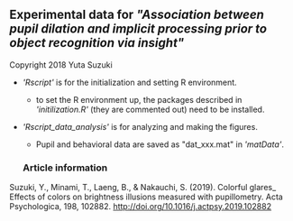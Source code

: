 ## Experimental data for *"Association between pupil dilation and implicit processing prior to object recognition via insight"*
Copyright 2018 Yuta Suzuki

* *'Rscript'* is for the initialization and setting R environment. 
  * to set the R environment up, the packages described in *'initilization.R'* (they are commented out) need to be installed.
* *'Rscript_data_analysis'* is for analyzing and making the figures. 
  * Pupil and behavioral data are saved as "dat_xxx.mat" in *'matData'*.
  
  ### Article information
Suzuki, Y., Minami, T., Laeng, B., & Nakauchi, S. (2019). Colorful glares_ Effects of colors on brightness illusions measured with pupillometry. Acta Psychologica, 198, 102882. http://doi.org/10.1016/j.actpsy.2019.102882
